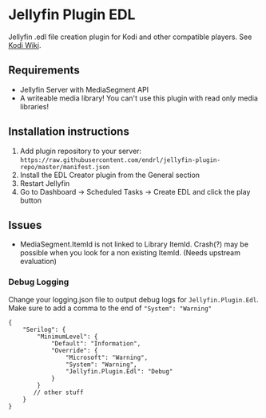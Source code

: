 # Jellyfin Plugin EDL

Jellyfin .edl file creation plugin for Kodi and other compatible players. See [Kodi Wiki](https://kodi.wiki/view/Edit_decision_list).

## Requirements

- Jellyfin Server with MediaSegment API
- A writeable media library! You can't use this plugin with read only media libraries!

## Installation instructions

1. Add plugin repository to your server: `https://raw.githubusercontent.com/endrl/jellyfin-plugin-repo/master/manifest.json`
2. Install the EDL Creator plugin from the General section
3. Restart Jellyfin
4. Go to Dashboard -> Scheduled Tasks -> Create EDL and click the play button

## Issues

- MediaSegment.ItemId is not linked to Library ItemId. Crash(?) may be possible when you look for a non existing ItemId. (Needs upstream evaluation)

### Debug Logging

Change your logging.json file to output debug logs for `Jellyfin.Plugin.Edl`. Make sure to add a comma to the end of `"System": "Warning"`

```jsonc
{
    "Serilog": {
        "MinimumLevel": {
            "Default": "Information",
            "Override": {
                "Microsoft": "Warning",
                "System": "Warning",
                "Jellyfin.Plugin.Edl": "Debug"
            }
        }
       // other stuff
    }
}
```
